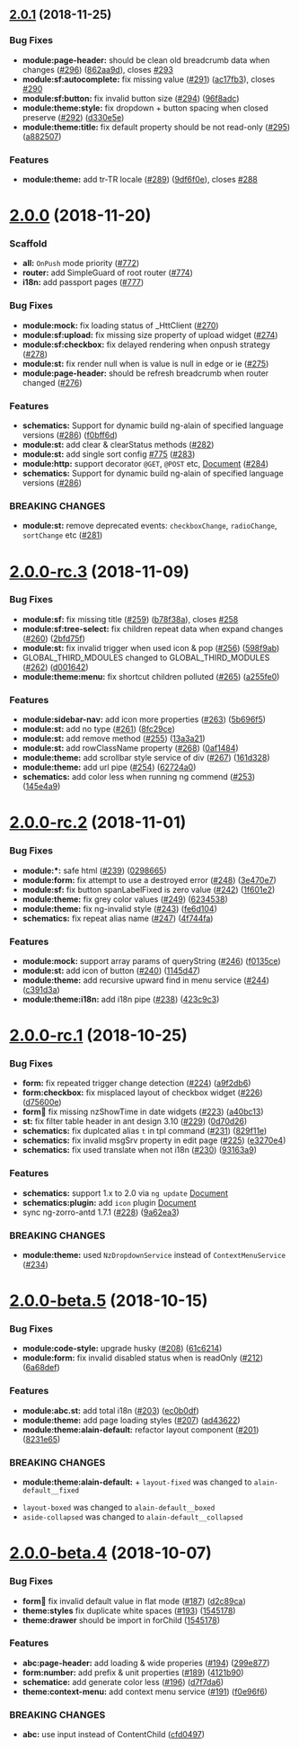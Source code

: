 ## [2.0.1](https://github.com/ng-util/lazy/compare/2.0.0...2.0.1) (2018-11-25)


### Bug Fixes

* **module:page-header:** should be clean old breadcrumb data when changes ([#296](https://github.com/ng-util/lazy/issues/296)) ([862aa9d](https://github.com/ng-util/lazy/commit/862aa9d)), closes [#293](https://github.com/ng-util/lazy/issues/293)
* **module:sf:autocomplete:** fix missing value ([#291](https://github.com/ng-util/lazy/issues/291)) ([ac17fb3](https://github.com/ng-util/lazy/commit/ac17fb3)), closes [#290](https://github.com/ng-util/lazy/issues/290)
* **module:sf:button:** fix invalid button size ([#294](https://github.com/ng-util/lazy/issues/294)) ([96f8adc](https://github.com/ng-util/lazy/commit/96f8adc))
* **module:theme:style:** fix dropdown + button spacing when closed preserve ([#292](https://github.com/ng-util/lazy/issues/292)) ([d330e5e](https://github.com/ng-util/lazy/commit/d330e5e))
* **module:theme:title:** fix default property should  be not read-only ([#295](https://github.com/ng-util/lazy/issues/295)) ([a882507](https://github.com/ng-util/lazy/commit/a882507))


### Features

* **module:theme:** add tr-TR locale ([#289](https://github.com/ng-util/lazy/issues/289)) ([9df6f0e](https://github.com/ng-util/lazy/commit/9df6f0e)), closes [#288](https://github.com/ng-util/lazy/issues/288)



# [2.0.0](https://github.com/ng-util/lazy/compare/1.5.2...2.0.0) (2018-11-20)


### Scaffold

* **all:** `OnPush` mode priority ([#772](https://github.com/ng-alain/ng-alain/pull/772))
* **router:** add SimpleGuard of root router ([#774](https://github.com/ng-alain/ng-alain/pull/774))
* **i18n:** add passport pages ([#777](https://github.com/ng-alain/ng-alain/pull/777))

### Bug Fixes

* **module:mock:** fix loading status of _HttClient ([#270](https://github.com/ng-util/lazy/pull/270))
* **module:sf:upload:** fix missing size property of upload widget ([#274](https://github.com/ng-util/lazy/pull/274))
* **module:sf:checkbox:** fix delayed rendering when onpush strategy ([#278](https://github.com/ng-util/lazy/pull/278))
* **module:st:** fix render null when is value is null in edge or ie ([#275](https://github.com/ng-util/lazy/pull/275))
* **module:page-header:** should be refresh breadcrumb when router changed ([#276](https://github.com/ng-util/lazy/pull/276))

### Features

* **schematics:** Support for dynamic build ng-alain of specified language versions ([#286](https://github.com/ng-util/lazy/issues/286)) ([f0bff6d](https://github.com/ng-util/lazy/commit/f0bff6d))
* **module:st:** add clear & clearStatus methods ([#282](https://github.com/ng-util/lazy/pull/282))
* **module:st:** add single sort config [#775](https://github.com/ng-alain/ng-alain/issues/775) ([#283](https://github.com/ng-util/lazy/pull/283))
* **module:http:** support decorator `@GET`, `@POST` etc, [Document](https://ng-alain.com/theme/http/en#Decorators) ([#284](https://github.com/ng-util/lazy/pull/284))
* **schematics:** Support for dynamic build ng-alain of specified language versions ([#286](https://github.com/ng-util/lazy/pull/286))

### BREAKING CHANGES

* **module:st:** remove deprecated events: `checkboxChange`, `radioChange`, `sortChange` etc ([#281](https://github.com/ng-util/lazy/pull/281))


# [2.0.0-rc.3](https://github.com/ng-util/lazy/compare/2.0.0-rc.2...2.0.0-rc.3) (2018-11-09)


### Bug Fixes

* **module:sf:** fix missing title ([#259](https://github.com/ng-util/lazy/issues/259)) ([b78f38a](https://github.com/ng-util/lazy/commit/b78f38a)), closes [#258](https://github.com/ng-util/lazy/issues/258)
* **module:sf:tree-select:** fix children repeat data when expand changes ([#260](https://github.com/ng-util/lazy/issues/260)) ([2bfd75f](https://github.com/ng-util/lazy/commit/2bfd75f))
* **module:st:** fix invalid trigger when used icon & pop ([#256](https://github.com/ng-util/lazy/issues/256)) ([598f9ab](https://github.com/ng-util/lazy/commit/598f9ab))
* GLOBAL_THIRD_MDOULES changed to GLOBAL_THIRD_MODULES ([#262](https://github.com/ng-util/lazy/issues/262)) ([d001642](https://github.com/ng-util/lazy/commit/d001642))
* **module:theme:menu:** fix shortcut children polluted ([#265](https://github.com/ng-util/lazy/issues/265)) ([a255fe0](https://github.com/ng-util/lazy/commit/a255fe0))


### Features

* **module:sidebar-nav:** add icon more properties ([#263](https://github.com/ng-util/lazy/issues/263)) ([5b696f5](https://github.com/ng-util/lazy/commit/5b696f5))
* **module:st:** add no type ([#261](https://github.com/ng-util/lazy/issues/261)) ([8fc29ce](https://github.com/ng-util/lazy/commit/8fc29ce))
* **module:st:** add remove method ([#255](https://github.com/ng-util/lazy/issues/255)) ([13a3a21](https://github.com/ng-util/lazy/commit/13a3a21))
* **module:st:** add rowClassName property ([#268](https://github.com/ng-util/lazy/issues/268)) ([0af1484](https://github.com/ng-util/lazy/commit/0af1484))
* **module:theme:** add scrollbar style service of div ([#267](https://github.com/ng-util/lazy/issues/267)) ([161d328](https://github.com/ng-util/lazy/commit/161d328))
* **module:theme:** add url pipe ([#254](https://github.com/ng-util/lazy/issues/254)) ([62724a0](https://github.com/ng-util/lazy/commit/62724a0))
* **schematics:** add color less when running ng commend ([#253](https://github.com/ng-util/lazy/issues/253)) ([145e4a9](https://github.com/ng-util/lazy/commit/145e4a9))



<a name="2.0.0-rc.2"></a>
# [2.0.0-rc.2](https://github.com/ng-util/lazy/compare/2.0.0-rc.1...2.0.0-rc.2) (2018-11-01)


### Bug Fixes

* **module:*:** safe html ([#239](https://github.com/ng-util/lazy/issues/239)) ([0298665](https://github.com/ng-util/lazy/commit/0298665))
* **module:form:** fix attempt to use a destroyed error ([#248](https://github.com/ng-util/lazy/issues/248)) ([3e470e7](https://github.com/ng-util/lazy/commit/3e470e7))
* **module:sf:** fix button spanLabelFixed is zero value ([#242](https://github.com/ng-util/lazy/issues/242)) ([1f601e2](https://github.com/ng-util/lazy/commit/1f601e2))
* **module:theme:** fix grey color values ([#249](https://github.com/ng-util/lazy/issues/249)) ([6234538](https://github.com/ng-util/lazy/commit/6234538))
* **module:theme:** fix ng-invalid style ([#243](https://github.com/ng-util/lazy/issues/243)) ([fe6d104](https://github.com/ng-util/lazy/commit/fe6d104))
* **schematics:** fix repeat alias name ([#247](https://github.com/ng-util/lazy/issues/247)) ([4f744fa](https://github.com/ng-util/lazy/commit/4f744fa))


### Features

* **module:mock:** support array params of queryString ([#246](https://github.com/ng-util/lazy/issues/246)) ([f0135ce](https://github.com/ng-util/lazy/commit/f0135ce))
* **module:st:** add icon of button ([#240](https://github.com/ng-util/lazy/issues/240)) ([1145d47](https://github.com/ng-util/lazy/commit/1145d47))
* **module:theme:** add recursive upward find in menu service ([#244](https://github.com/ng-util/lazy/issues/244)) ([c391d3a](https://github.com/ng-util/lazy/commit/c391d3a))
* **module:theme:i18n:** add i18n pipe ([#238](https://github.com/ng-util/lazy/issues/238)) ([423c9c3](https://github.com/ng-util/lazy/commit/423c9c3))



<a name="2.0.0-rc.1"></a>
# [2.0.0-rc.1](https://github.com/ng-util/lazy/compare/2.0.0-beta.5...2.0.0-rc.1) (2018-10-25)


### Bug Fixes

* **form:** fix repeated trigger change detection ([#224](https://github.com/ng-util/lazy/issues/224)) ([a9f2db6](https://github.com/ng-util/lazy/commit/a9f2db6))
* **form:checkbox:** fix misplaced layout of checkbox widget ([#226](https://github.com/ng-util/lazy/issues/226)) ([d75600e](https://github.com/ng-util/lazy/commit/d75600e))
* **form:date:** fix missing nzShowTime in date widgets ([#223](https://github.com/ng-util/lazy/issues/223)) ([a40bc13](https://github.com/ng-util/lazy/commit/a40bc13))
* **st:** fix filter table header in ant design 3.10 ([#229](https://github.com/ng-util/lazy/issues/229)) ([0d70d26](https://github.com/ng-util/lazy/commit/0d70d26))
* **schematics:** fix duplcated alias `t` in tpl command ([#231](https://github.com/ng-util/lazy/issues/231)) ([829f11e](https://github.com/ng-util/lazy/commit/829f11e))
* **schematics:** fix invalid msgSrv property in edit page ([#225](https://github.com/ng-util/lazy/issues/225)) ([e3270e4](https://github.com/ng-util/lazy/commit/e3270e4))
* **schematics:** fix used translate when not i18n ([#230](https://github.com/ng-util/lazy/issues/230)) ([93163a9](https://github.com/ng-util/lazy/commit/93163a9))

### Features

* **schematics:** support 1.x to 2.0 via `ng update` [Document](https://ng-alain.com/docs/upgrade-v2#ng-update)
* **schematics:plugin:** add `icon` plugin [Document](https://ng-alain.com/cli/plugin#icon)
* sync ng-zorro-antd 1.7.1 ([#228](https://github.com/ng-util/lazy/issues/228)) ([9a62ea3](https://github.com/ng-util/lazy/commit/9a62ea3))

### BREAKING CHANGES

* **module:theme:** used `NzDropdownService` instead of `ContextMenuService` ([#234](https://github.com/ng-util/lazy/pull/234))


<a name="2.0.0-beta.5"></a>
# [2.0.0-beta.5](https://github.com/ng-util/lazy/compare/2.0.0-beta.4...2.0.0-beta.5) (2018-10-15)


### Bug Fixes

* **module:code-style:** upgrade husky ([#208](https://github.com/ng-util/lazy/issues/208)) ([61c6214](https://github.com/ng-util/lazy/commit/61c6214))
* **module:form:** fix invalid disabled status when is readOnly ([#212](https://github.com/ng-util/lazy/issues/212)) ([6a68def](https://github.com/ng-util/lazy/commit/6a68def))


### Features

* **module:abc.st:** add total i18n ([#203](https://github.com/ng-util/lazy/issues/203)) ([ec0b0df](https://github.com/ng-util/lazy/commit/ec0b0df))
* **module:theme:** add page loading styles ([#207](https://github.com/ng-util/lazy/issues/207)) ([ad43622](https://github.com/ng-util/lazy/commit/ad43622))
* **module:theme:alain-default:** refactor layout component ([#201](https://github.com/ng-util/lazy/issues/201)) ([8231e65](https://github.com/ng-util/lazy/commit/8231e65))


### BREAKING CHANGES

* **module:theme:alain-default:** + `layout-fixed` was changed to `alain-default__fixed`
+ `layout-boxed` was changed to `alain-default__boxed`
+ `aside-collapsed` was changed to `alain-default__collapsed`



<a name="2.0.0-beta.4"></a>
# [2.0.0-beta.4](https://github.com/ng-util/lazy/compare/1.4.5...2.0.0-beta.4) (2018-10-07)


### Bug Fixes

* **form:date:** fix invalid default value in flat mode ([#187](https://github.com/ng-util/lazy/issues/187)) ([d2c89ca](https://github.com/ng-util/lazy/commit/d2c89ca))
* **theme:styles** fix duplicate white spaces ([#193](https://github.com/ng-util/lazy/issues/193)) ([1545178](https://github.com/ng-util/lazy/commit/1545178))
* **theme:drawer** should be import in forChild ([1545178](https://github.com/ng-util/lazy/commit/09516ea))


### Features

* **abc:page-header:** add loading & wide properies ([#194](https://github.com/ng-util/lazy/issues/194)) ([299e877](https://github.com/ng-util/lazy/commit/299e877))
* **form:number:** add prefix & unit properties ([#189](https://github.com/ng-util/lazy/issues/189)) ([4121b90](https://github.com/ng-util/lazy/commit/4121b90))
* **schematice:** add generate color less ([#196](https://github.com/ng-util/lazy/issues/196)) ([d7f7da6](https://github.com/ng-util/lazy/commit/d7f7da6))
* **theme:context-menu:** add context menu service ([#191](https://github.com/ng-util/lazy/issues/191)) ([f0e96f6](https://github.com/ng-util/lazy/commit/f0e96f6))

### BREAKING CHANGES

* **abc:** use input instead of ContentChild ([cfd0497](https://github.com/ng-util/lazy/commit/cfd0497))


